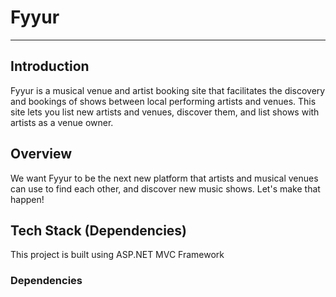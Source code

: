 # Fyyur
----------

## Introduction

Fyyur is a musical venue and artist booking site that facilitates the discovery and bookings of shows between local performing artists and venues. This site lets you list new artists and venues, discover them, and list shows with artists as a venue owner.

## Overview

We want Fyyur to be the next new platform that artists and musical venues can use to find each other, and discover new music shows. Let's make that happen!

## Tech Stack (Dependencies)
This project is built using ASP.NET MVC Framework

### Dependencies
